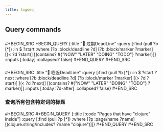 ```yaml
---
title: logseq
---
```


## Query commands

###
#+BEGIN_SRC 
+BEGIN_QUERY
{:title "📅 过期DeadLine"
:query [:find (pull ?b [*])
:in $ ?start
:where
[?b :block/deadline ?d]
[?b :block/marker ?marker]
[(< ?d ?start)]
[(contains? #{"NOW" "LATER" "DOING" "TODO"} ?marker)]]
:inputs [:today]
:collapsed? false}
#+END_QUERY
#+END_SRC
###
#+BEGIN_SRC 
:title "📅 临近DeadLine"
:query [:find (pull ?b [*])
:in $ ?start ?next
:where
[?b :block/deadline ?d]
[?b :block/marker ?marker]
[(> ?d ?start)]
[(< ?d ?next)]
[(contains? #{"NOW" "LATER" "DOING" "TODO"} ?marker)]]
:inputs [:today :7d-after]
:collapsed? false}
#+END_SRC
### 查询所有包含特定词的标题
####
#+BEGIN_SRC 
#+BEGIN_QUERY
{:title [:code "Pages that have \"clojure\" inside"]
 :query [:find (pull ?p [*])
         :where [?p :page/name ?name]
         [(clojure.string/includes? ?name "clojure")]]}
#+END_QUERY
#+END_SRC
###
